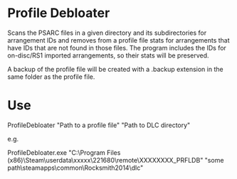 # Profile Debloater

Scans the PSARC files in a given directory and its subdirectories for arrangement IDs and removes from a profile file stats for arrangements that have IDs that are not found in those files.
The program includes the IDs for on-disc/RS1 imported arrangements, so their stats will be preserved.

A backup of the profile file will be created with a .backup extension in the same folder as the profile file.

# Use

ProfileDebloater "Path to a profile file" "Path to DLC directory"

e.g.

ProfileDebloater.exe "C:\Program Files (x86)\Steam\userdata\xxxxx\221680\remote\XXXXXXXX_PRFLDB" "some path\steamapps\common\Rocksmith2014\dlc"
